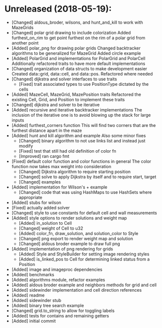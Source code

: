 
# Unreleased (2018-05-19):
- [Changed] aldous\_broder, wilsons, and hunt\_and\_kill to work with MazeGrids
- [Changed] polar grid drawing to include colorization
    Added furthest_on_rim to get point furthest on the rim of a polar grid
    from another point
- [Added] polar\_png for drawing polar grids
    Changed backtracker algorithms to be generalized for MazeGrid
    Added circle example
- [Added] PolarGrid and implementations for PolarGrid and PolarCell
    Additionally refactored traits to have more default implementations
- [Changed] organization of data structs to make development easier
    Created data::grid, data::cell, and data::pos. Refactored where needed
- [Changed] dijkstra and solver interfaces to use traits
    - [Fixed] trait associated types to use PositionType dictated by the cells
- [Added] MazeCell, MazeGrid, MazePosition traits
    Refactored the existing Cell, Grid, and Position to implement these
    traits
- [Changed] dijkstra and solver to be iterative
- [Added] recursive and iterative backtracker implementations
    The inclusion of the iterative one is to avoid blowing up the stack for
    large inputs
- [Added] furthest\_corners function
    This will find two corners that are the furthest distance apart in the
    maze
- [Added] hunt and kill algorithm and example
    Also some minor fixes
    - [Changed] binary algorithm to not use links list and instead just modify
    - [Fixed] test that still had old definition of color fn
    - [Improved] ran cargo fmt
- [Fixed] default color function and color functions in general
    The color function now takes max weight into consideration
    - [Changed] Dijkstra algorithm to require starting position
    - [Changed] solve to apply Dijkstra by itself and to require start, target
    - [Changed] examples
- [Added] implementation for Wilson's + example
    - [Changed] code that was using HashMaps to use HashSets where appropriate
- [Added] stubs for wilson
- [Fixed] actually added solver
- [Changed] style to use constants for default cell and wall measurements
- [Added] style options to render solutions and weight map
    - [Added] in\_solution to Cell
    - [Changed] weight of Cell to u32
    - [Added] color\_fn, draw\_solution, and solution\_color to Style
    - [Changed] png export to render weight map and solution
    - [Changed] aldous broder example to draw full png
- [Added] implementation of png rendering for grids
    - [Added] Style and StyleBuilder for setting image rendering styles
    - [Added] is\_linked\_pos to Cell for determining linked status from a Position
- [Added] image and imageproc dependencies
- [Added] benchmarks
- [Added] algorithms module, refactor examples
- [Added] aldous broder example and neighbors methods for grid and cell
- [Added] sidewinder implementation and cell direction references
- [Added] readme
- [Added] sidewinder stub
- [Added] binary tree search example
- [Changed] grid.to\_string to allow for toggling labels
- [Added] tests for contains and remaining getters
- [Added] initial commit
